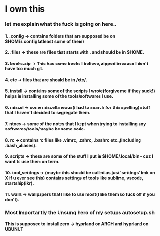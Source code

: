 # I own this

### let me explain what the fuck is going on here..

#### 1. .config -> contains folders that are supposed be on $HOME/.config(atleast some of them)
#### 2. .files -> these are files that starts with . and should be in $HOME.
#### 3. books.zip -> This has some books I believe, zipped because I don't have too much git.
#### 4. etc -> files that are should be in /etc/.
#### 5. install -> contains some of the scripts I wrote(forgive me if they suck!) helps in installing some of the tools/softwares I use.
#### 6. miscel -> some miscellaneous(i had to search for this spelling) stuff that I haven't decided to segregate them.
#### 7. ntoes -> some of the notes that I kept when trying to installing any softwares/tools/maybe be some code.
#### 8. rc -> contains rc files like .vimrc, .zshrc, .bashrc etc.,(including .bash_aliases).
#### 9. scripts -> these are some of the stuff I put in $HOME/.local/bin - cuz I want to use them on term.
#### 10. tool_settings -> (maybe this should be called as just 'settings' lmk on X if u ever see this) contains settings of tools like sublime, vscode, startship(ikr).
#### 11. walls -> wallpapers that I like to use most(I like them so fuck off if you don't).

### Most Importantly the Unsung hero of my setups **autosetup.sh**
#### This is supposed to install zero -> hyprland on ARCH and hyprland on UBUNUT
